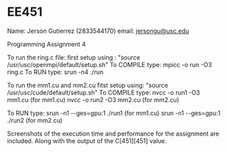 # EE451

Name: Jerson Gutierrez (2833544170)
email: jersongu@usc.edu

Programming Assignment 4

To run the ring.c file: first setup using : "source /usr/usc/openmpi/default/setup.sh"
To COMPILE type: mpicc -o run -O3 ring.c 
To RUN type: srun -n4 ./run


To run the mm1.cu and mm2.cu fitst setup using:  "source /usr/usc/cude/default/setup.sh"
To COMPILE type: nvcc -o run1 -O3 mm1.cu (for mm1.cu)
				 nvcc -o run2 -O3 mm2.cu (for mm2.cu)

To RUN type: srun -n1 --ges=gpu:1 ./run1 (for mm1.cu)
			 srun -n1 --ges=gpu:1 ./run2 (for mm2.cu)


Screenshots of the execution time and performance for the assignment are included. Along with the output of the  C[451][451] value. 

